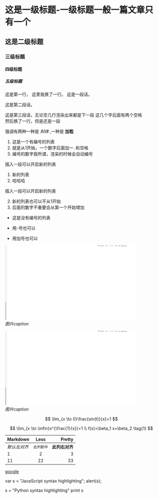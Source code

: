 # 这是一级标题-一级标题一般一篇文章只有一个
## 这是二级标题
### 三级标题
#### 四级标题
##### 五级标题
这是第一行，
这里我换了一行。
这是一段话。

这是第二段话。


这是第三段话，无论空几行渲染出来都是下一段
这几个字后面有两个空格  
然后换了一行，但是还是一段

强调有两种一种是 *斜体* ,一种是 **加粗**


1. 这是一个有编号的列表
2. 就是从1开始，一个数字后面加一`.`和空格
4. 编号的数字我所谓，渲染的时候会自动编号  

插入一段可以开启新的列表

1. 新的列表
6. 哈哈哈
   
插入一段可以开启新的列表

2. 新的列表也可以不从1开始
5. 后面的数字不重要会从第一个开始增加

* 这是没有编号的列表
- 用-号也可以
+ 用加号也可以

![图片名称](/sentaurus_note/assets/23443.png)  
*图片caption*

![图片名称](/my_note/图片/111.png)  
*图片caption*

$$
\lim_{x \to 0}\frac{sin(t)}{x}=1
$$

$$
\lim_{x \to \infin}x^{\frac{1}{x}}=1
\\
f(x)=\beta_1 x+\beta_2
\tag{1}
$$

Markdown | Less | Pretty
--- | :---: | ---:
*默认左对齐* | `此列剧中` | **此列右对齐**
1 | 2 | 3
11 | 22 | 33

[google](https://www.google.com/)


var s = "JavaScript syntax highlighting";
alert(s);

s = "Python syntax highlighting"
print s